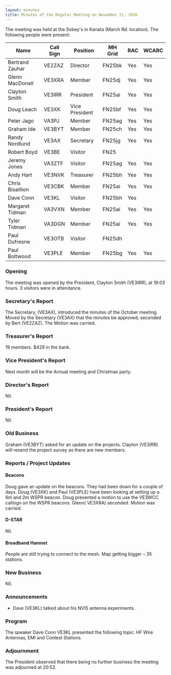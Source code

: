 ```yaml
---
layout: minutes
title: Minutes of the Regular Meeting on November 21, 2016
---
```


The meeting was held at the Sobey's in Kanata (March Rd. location).
The following people were present:

| Name             | Call Sign | Position       | MH Grid | RAC | WCARC |
|------------------|-----------|----------------|---------|-----|-------|
| Bertrand Zauhar  | VE2ZAZ    | Director       | FN25bk  | Yes |  Yes  |
| Glenn MacDonell  | VE3XRA    | Member         | FN25dj  | Yes |  Yes  |
| Clayton Smith    | VE3IRR    | President      | FN25ai  | Yes |  Yes  |
| Doug Leach       | VE3XK     | Vice President | FN25bf  | Yes |  Yes  |
| Peter Jago       | VA3PJ     | Member         | FN25ag  | Yes |  Yes  |
| Graham Ide       | VE3BYT    | Member         | FN25ch  | Yes |  Yes  |
| Randy Nordlund   | VE3AX     | Secretary      | FN25jg  | Yes |  Yes  |
| Robert Boyd      | VE3BE     | Visitor        | FN25    |     |       |
| Jeremy Jones     | VA3ZTF    | Visitor        | FN25ag  | Yes |  Yes  |
| Andy Hart        | VE3NVK    | Treasurer      | FN25bh  | Yes |  Yes  |
| Chris Bisaillion | VE3CBK    | Member         | FN25ai  | Yes |  Yes  |
| Dave Conn        | VE3KL     | Visitor        | FN25bh  | Yes |       |
| Margaret Tidman  | VA3VXN    | Member         | FN25ai  | Yes |  Yes  |
| Tyler Tidman     | VA3DGN    | Member         | FN25ai  | Yes |  Yes  |
| Paul Dufresne    | VE3OTB    | Visitor        | FN25dh  |     |       |
| Paul Boltwood    | VE3PLE    | Member         | FN25bg  | Yes |  Yes  |

### Opening

The meeting was opened by the President, Clayton Smith (VE3IRR), at 19:03 hours.
3 visitors were in attendance.

### Secretary's Report

The Secretary, (VE3AX), introduced the minutes of the October meeting.
Moved by the Secretary (VE3AX) that the minutes be approved; seconded by Bert (VE2ZAZ).
The Motion was carried.

### Treasurer's Report

19 members. $429 in the bank.

### Vice President's Report

Next month will be the Annual meeting and Christmas party.

### Director's Report

Nil.

### President's Report

Nil.

### Old Business

Graham (VE3BYT) asked for an update on the projects. Clayton (VE3IRR) will resend the project survey as there are new members.

### Reports / Project Updates

#### Beacons

Doug gave an update on the beacons. They had been down for a couple of days.
Doug (VE3XK) and Paul (VE3PLE)  have been looking at setting up a 6m and 2m WSPR beacon.
Doug presented a motion to use the VE3WCC callsign on the WSPR beacons. Glenn( VE3XRA) seconded.
Motion was carried.

#### D-STAR

Nil.

#### Broadband Hamnet

People are still trying to connect to the mesh. Map getting bigger – 35 stations.

### New Business

Nil.

### Announcements

* Dave (VE3KL) talked about his NVIS antenna experiments.

### Program

The speaker Dave Conn VE3KL presented the following topic: HF Wire Antennas, EMI and Contest Stations.

### Adjournment

The President observed that there being no further business the meeting was adjourned at 20:52.
